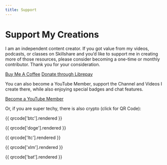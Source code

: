 ```yaml
---
title: Support
---
```


# Support My Creations

I am an independent content creator. If you got value from my videos, podcasts, or classes on Skillshare and you’d like to support me in creating more of those resources, please consider becoming a one-time or monthly contributor. Thank you for your consideration.

<div class="side-by-side">
  <a class="btn btn-block" href="https://crsp.li/tea">Buy Me A Coffee</a>
  <a class="btn btn-block" href="https://crsp.li/liberapay">Donate through Librepay</a>
</div>

You can also become a YouTube Member, support the Channel and Videos I create there, while also enjoying special badges and chat features.

<a class="btn btn-block" href="https://crsp.li/member">Become a YouTube Member</a>

Or, if you are super techy, there is also crypto (click for QR Code):

{{ qrcode['btc'].rendered }}

{{ qrcode['doge'].rendered }}

{{ qrcode['ltc'].rendered }}

{{ qrcode['xlm'].rendered }}

{{ qrcode['bat'].rendered }}
